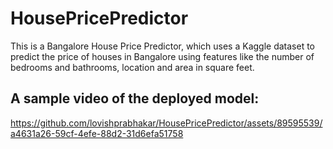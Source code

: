 # HousePricePredictor

This is a Bangalore House Price Predictor, which uses a Kaggle dataset to predict the price of houses in Bangalore using features like the number of bedrooms and bathrooms, location and area in square feet. 

## A sample video of the deployed model:

https://github.com/lovishprabhakar/HousePricePredictor/assets/89595539/a4631a26-59cf-4efe-88d2-31d6efa51758



